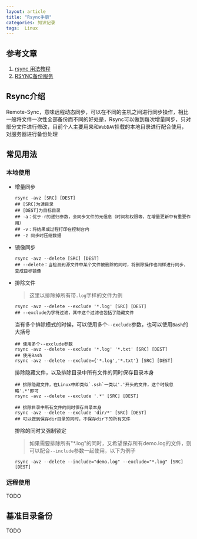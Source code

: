 ```yaml
---
layout: article
title: "Rsync手册"
categories: 知识记录
tags:  Linux
---
```


## 参考文章

1. [rsync 用法教程](https://www.ruanyifeng.com/blog/2020/08/rsync.html)
2. [RSYNC备份服务](https://www.jianshu.com/p/b0157e4ab801)

## Rsync介绍

​    Remote-Sync，意味远程动态同步，可以在不同的主机之间进行同步操作，相比一般将文件一次性全部备份而不同的好处是，Rsync可以做到每次增量同步，只对部分文件进行修改，目前个人主要用来和`WebDAV`挂载的本地目录进行配合使用，对服务器进行备份处理

## 常见用法

### 本地使用

* 增量同步

    ```shell
    rsync -avz [SRC] [DEST]
    ## [SRC]为源目录
    ## [DEST]为目标目录
    ## -a：优于-r的递归参数，会同步文件的元信息（时间和权限等，在增量更新中有重要作用）
    ## -v：将结果或过程打印在控制台内
    ## -z 同步时压缩数据
    ```

* 镜像同步

  ```shell
  rsync -avz --delete [SRC] [DEST]
  ## --delete：当检测到源文件中某个文件被删除的同时，将删除操作也同样进行同步，变成目标镜像
  ```

* 排除文件

  > 这里以排除掉所有带`.log`字样的文件为例

  ```shell
  rsync -avz --delete --exclude '*.log' [SRC] [DEST]
  ## --exclude为字符过滤，其中这个过滤也包括了隐藏文件
  ```

  当有多个排除模式的时候，可以使用多个`--exclude`参数，也可以使用`Bash`的大括号

  ```shell
  ## 使用多个--exclude参数
  rsync -avz --delete --exclude '*.log' '*.txt' [SRC] [DEST]
  ## 使用Bash
  rsync -avz --delete --exclude={'*.log','*.txt'} [SRC] [DEST]
  ```

  排除隐藏文件，以及排除目录中所有文件的同时保存目录本身

  ```shell
  ## 排除隐藏文件，在Linux中即类似`.ssh`一类以'.'开头的文件，这个时候忽略'.*'即可
  rsync -avz --delete --exclude '.*' [SRC] [DEST]
  
  ## 排除目录中所有文件的同时保存目录本身
  rsync -avz --delete --exclude 'dir/*' [SRC] [DEST]
  ## 可以做到保存dir目录的同时，不保存dir下的所有文件
  ```

  排除的同时又强制锁定

  > 如果需要排除所有"*.log"的同时，又希望保存所有demo.log的文件，则可以配合`--include`参数一起使用，以下为例子

  ```shell
  rsync -avz --delete --include="demo.log" --exclude="*.log" [SRC] [DEST]
  ```

### 远程使用

TODO

## 基准目录备份

TODO
